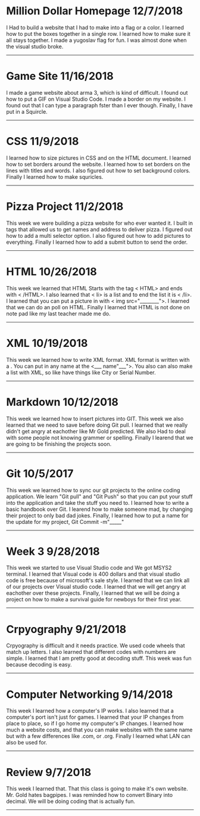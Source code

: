 # Million Dollar Homepage 12/7/2018

I Had to build a website that I had to make into a flag or a color.
I learned how to put the boxes together in a single row.
I learned how to make sure it all stays together.
I made a yugoslav flag for fun.
I was almost done when the visual studio broke.

---

# Game Site 11/16/2018

I made a game website about arma 3, which is kind of difficult.
I found out how to put a GIF on Visual Studio Code.
I made a border on my website.
I found out that I can type a paragraph fster than I ever though.
Finally, I have put in a Squircle.

---

# CSS 11/9/2018

I learned how to size pictures in CSS and on the HTML document.
I learned how to set borders around the website.
I learned how to set borders on the lines with titles and words.
I also figured out how to set background colors.
Finally I learned how to make squricles.

---

# Pizza Project 11/2/2018

This week we were building a pizza website for who ever wanted it.
I built in tags that allowed us to get names  and address to deliver pizza.
I figured out how to add a multi selector option.
I also figured out how to add pictures to everything.
Finally I learned how to add a submit button to send the order.

---

# HTML 10/26/2018

This week we learned that HTML Starts with the tag < HTML> and ends with < /HTML>.
I also learned that < li> is a list and to end the list it is < /li>.
I learned that you can put a picture in with < img src="________">.
I learned that we can do an poll on HTML.
Finally I learned that HTML is not done on note pad like my last teacher made me do.

---

# XML 10/19/2018

This week we learned how to write XML format.
XML format is written with a <Title name="____">.
Then you have to close it with a </title>.
You can put in any name at the <___ name"___">.
You also can also make a list with XML, so like have things like City or Serial Number.

---

# Markdown 10/12/2018

This week we learned how to insert pictures into GIT.
This week we also learned that we need to save before doing Git pull.
I learned that we really didn't get angry at eachother like Mr Gold predicted.
We also Had to deal with some people not knowing grammer or spelling.
Finally I learend that we are going to be finishing the projects soon.

---

# Git 10/5/2017

This week we learned how to sync our git projects to the online coding application.
We learn "Git pull" and "Git Push" so that you can put your stuff into the application and take the stuff you need to.
I learned how to write a basic handbook over Git.
I learend how to make someone mad, by changing their project to only bad dad jokes.
Finally, I learned how to put a name for the update for my project, Git Commit -m"_____"

---

# Week 3 9/28/2018

This week we started to use Visual Studio code and We got MSYS2 terminal.
I learned that Visual code is 400 dollars and that visual studio code is free because of microsoft's sale style.
I learned that we can link all of our projects over Visual studio code.
I learned that we will get angry at eachother over these projects.
Finally, I learned that we will be doing a project on how to make a survival guide for newboys for their first year.

---

# Crpyography 9/21/2018

Crpyography is difficult and it needs practice.
We used code wheels that match up letters.
I also learned that different codes with numbers are simple.
I learned that I am pretty good at decoding stuff.
This week was fun because decoding is easy.

---

# Computer Networking 9/14/2018
This week I learned how a computer's IP works.
I also learned that a computer's port isn't just for games.
I learned that your IP changes from place to place, so if I go home my computer's IP changes.
I learned how much a website costs, and that you can make websites with the same name but with a few differences like .com, or .org.
Finally I learned what LAN can also be used for.

---

# Review 9/7/2018

This week I learned that.
That this class is going to make it's own website.
Mr. Gold hates bagpipes.
I was reminded how to convert Binary into decimal.
We will be doing coding that is actually fun.

---
